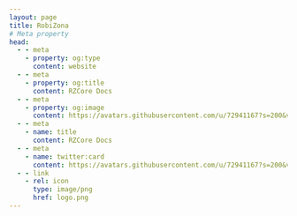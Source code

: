 ```yaml
---
layout: page
title: RobiZona
# Meta property
head:
  - - meta
    - property: og:type
      content: website
  - - meta
    - property: og:title
      content: RZCore Docs
  - - meta
    - property: og:image
      content: https://avatars.githubusercontent.com/u/72941167?s=200&v=4
  - - meta
    - name: title
      content: RZCore Docs
  - - meta
    - name: twitter:card
      content: https://avatars.githubusercontent.com/u/72941167?s=200&v=4
  - - link
    - rel: icon
      type: image/png
      href: logo.png
---
```


<script setup>
import {
  VPTeamPage,
  VPTeamPageTitle,
  VPTeamMembers,
  VPTeamPageSection
} from 'vitepress/theme'

const developers = [
    {
        avatar: 'https://avatars.githubusercontent.com/u/72941167?v=4',
        name: 'RobiZona',
        title: 'Cane di Pecora',
        links: [
            { icon: 'github', link: 'https://github.com/RobiZona' },
            { icon: 'instagram', link: 'https://www.instagram.com/robizona/' },
            { icon: 'youtube', link: 'https://www.youtube.com/robizona' },
        ]
    },
]

</script>

<VPTeamPage>
  <VPTeamPageTitle>
    <template #title>About</template>
    <template #lead></template>
  </VPTeamPageTitle>
  <VPTeamPageSection>
    <template #title>Dev</template>
    <template #lead></template>
    <template #members>
     <VPTeamMembers size="medium" :members="developers" />
    </template>
  </VPTeamPageSection>
</VPTeamPage>
